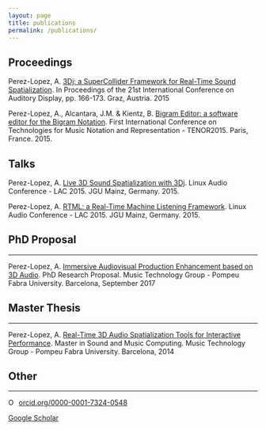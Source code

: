 ```yaml
---
layout: page
title: publications
permalink: /publications/
---
```


## Proceedings



Perez-Lopez, A.
[3Dj: a SuperCollider Framework for Real-Time Sound Spatialization](http://doi.org/10.5281/zenodo.1188323).
In Proceedings of the 21st International Conference on Auditory Display, pp. 166-173.
Graz, Austria. 2015


Perez-Lopez, A., Alcantara, J.M. & Kientz, B.
[Bigram Editor: a software editor for the Bigram Notation](https://zenodo.org/record/923759).
First International Conference on Technologies for Music Notation and Representation - TENOR2015.
Paris, France. 2015.


## Talks


Perez-Lopez, A.
[Live 3D Sound Spatialization with 3Dj](http://lac.linuxaudio.org/2015/video.php?id=6).
Linux Audio Conference - LAC 2015.
JGU Mainz, Germany. 2015.

Perez-Lopez, A.
[RTML: a Real-Time Machine Listening Framework](http://lac.linuxaudio.org/2015/video.php?id=4).
Linux Audio Conference - LAC 2015.
JGU Mainz, Germany. 2015.


## PhD Proposal

---------------

Perez-Lopez, A.
[Immersive Audiovisual Production Enhancement based on 3D Audio](https://zenodo.org/record/1188325).
PhD Research Proposal.
Music Technology Group - Pompeu Fabra University.
Barcelona, September 2017


## Master Thesis

****************

Perez-Lopez, A.
[Real-Time 3D Audio Spatialization Tools for Interactive Performance](https://zenodo.org/record/1188321).
Master in Sound and Music Computing.
Music Technology Group - Pompeu Fabra University.
Barcelona, 2014


## Other

*****************

<a href="https://orcid.org/0000-0001-7324-0548" target="orcid.widget" rel="noopener noreferrer" style="vertical-align:top;"><img src="https://orcid.org/sites/default/files/images/orcid_16x16.png" style="width:1em;margin-right:.5em;" alt="ORCID iD icon">orcid.org/0000-0001-7324-0548</a>

[Google Scholar](https://scholar.google.es/citations?user=e-s-24YAAAAJ&hl)
